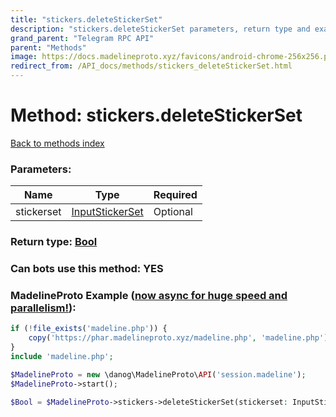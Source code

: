 ```yaml
---
title: "stickers.deleteStickerSet"
description: "stickers.deleteStickerSet parameters, return type and example"
grand_parent: "Telegram RPC API"
parent: "Methods"
image: https://docs.madelineproto.xyz/favicons/android-chrome-256x256.png
redirect_from: /API_docs/methods/stickers_deleteStickerSet.html
---
```

# Method: stickers.deleteStickerSet
[Back to methods index](index.html)



### Parameters:

| Name     |    Type       | Required |
|----------|---------------|----------|
|stickerset|[InputStickerSet](/API_docs/types/InputStickerSet.html) | Optional|


### Return type: [Bool](/API_docs/types/Bool.html)

### Can bots use this method: **YES**


### MadelineProto Example ([now async for huge speed and parallelism!](https://docs.madelineproto.xyz/docs/ASYNC.html)):


```php
if (!file_exists('madeline.php')) {
    copy('https://phar.madelineproto.xyz/madeline.php', 'madeline.php');
}
include 'madeline.php';

$MadelineProto = new \danog\MadelineProto\API('session.madeline');
$MadelineProto->start();

$Bool = $MadelineProto->stickers->deleteStickerSet(stickerset: InputStickerSet, );
```

